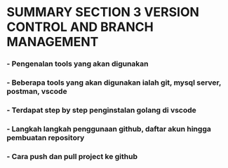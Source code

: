 # SUMMARY SECTION 3 VERSION CONTROL AND BRANCH MANAGEMENT

### - Pengenalan tools yang akan digunakan

### - Beberapa tools yang akan digunakan ialah git, mysql server, postman, vscode

### - Terdapat step by step penginstalan golang di vscode

### - Langkah langkah penggunaan github, daftar akun hingga pembuatan repository

### - Cara push dan pull project ke github
